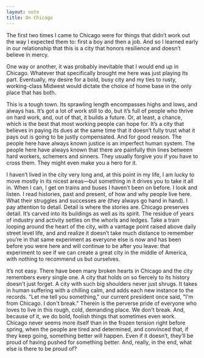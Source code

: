 ```yaml
---
layout: note
title: On Chicago
---
```


The first two times I came to Chicago were for things that didn’t work out the way I expected them to: first a boy and then a job. And so I learned early in our relationship that this is a city that honors resilience and doesn’t believe in mercy.
 
One way or another, it was probably inevitable that I would end up in Chicago. Whatever that specifically brought me here was just playing its part. Eventually, my desire for a bold, busy city and my ties to rusty, working-class Midwest would dictate the choice of home base in the only place that has both.
 
This is a tough town. Its sprawling length encompasses highs and lows, and always has. It’s got a lot of work still to do, but it’s full of people who thrive on hard work, and, out of that, it builds a future. Or, at least, a chance, which is the best that most working people can hope for. It’s a city that believes in paying its dues at the same time that it doesn’t fully trust what it pays out is going to be justly compensated. And for good reason. The people here have always known justice is an imperfect human system. The people here have always known that there are painfully thin lines between hard workers, schemers and sinners. They usually forgive you if you have to cross them. They might even make you a hero for it.
 
I haven’t lived in the city very long and, at this point in my life, I am lucky to move mostly in its nicest areas—but something in it drives you to take it all in. When I can, I get on trains and buses I haven’t been on before. I look and listen. I read histories, past and present, of how and why people live here. What their struggles and successes are (they always go hand in hand). I pay attention to detail. Detail is where the stories are. Chicago preserves detail. It’s carved into its buildings as well as its spirit. The residue of years of industry and activity settles on the whorls and ledges. Take a train looping around the heart of the city, with a vantage point raised above daily street level life, and and realize it doesn’t take much distance to remember you’re in that same experiment as everyone else is now and has been before you were here and will continue to be after you leave: that experiment to see if we can create a great city in the middle of America, with nothing to recommend us but ourselves.
 
It’s not easy. There have been many broken hearts in Chicago and the city remembers every single one. A city that holds on so fiercely to its history doesn't just forget. A city with such big shoulders never just shrugs. It takes in human suffering with a chilling calm, and adds each new instance to the records. "Let me tell you something," our current president once said, "I'm from Chicago. I don't break." Therein is the perverse pride of everyone who loves to live in this rough, cold, demanding place. We don't break. And, because of it, we do bold, foolish things that sometimes even work. Chicago never seems more itself than in the frozen tension right before spring, when the people are tired and determined, and convinced that, if they keep going, something better will happen. Even if it doesn’t, they’ll be proud of having pushed for something better. And, really, in the end, what else is there to be proud of?

